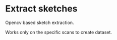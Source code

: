 # Extract sketches

Opencv based sketch extraction.

Works only on the specific scans to create dataset.
